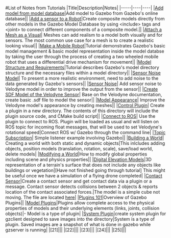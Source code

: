 #List of Notes from Tutorials
|Title|Description|Notes|
|-----|----|----|
|[Add model from model database][1]|Add model to Gazebo from Gazebo's online database||
|[Add a sensor to a Robot][2]|Create composite models directly from other models in the Gazebo Model Database by using \<include> tags and \<joint> to connect different components of a composite model.||
|[Attach a Mesh as a Visual][3]| Meshes can add realism to a model both visually and for sensors. The most common use case for a mesh is to create a realistic looking visual||
|[Make a Mobile Robot][4]|Tutorial demonstrates Gazebo's basic model management & basic model representation inside the model databse by taking the user through the process of creating a two wheeled mobile robot that uses a differential drive mechanism for movement||
|[Model Structure and Requirements][5]|Tutorial describes Gazebo's model directory structure and the necessary files within a model directory||
|[Sensor Noise Model][6]| To present a more realistic environment, need to add noise to the data generated by Gazebo's sensors||
|[Sensor Noise][7]| Add sensor noise to Velodyne model in order to improve the output from the sensor||
|[Create SDF Model of the Velodyne Sensor][8]| Base on the Velodyne documentation, create basic .sdf file to model the sensor||
|[Model Appearance][9]| Improve the Velodyne model's appearance by creating meshes||
|[Control Plugin][10]| Create a plugin in a new directory. The contents of this directory will include the plugin source code, and CMake build script||
|[Connect to ROS][11]| Use the plugin to connect to ROS. Plugin will be loaded as usual and will listen on ROS topic for incoming float messages, that will be used to set Velodyne's rotational speed|Connect ROS w/ Gazebo through the command line|
|[Topic Subscription][12]| Simple listener example involving Gazebo||
|[Building a World][13]| Creating a world with both static and dynamic objects|This inlcludes adding objects, position models (translation, rotation, scale), save/load world, delete models|
|[Modifying a World][14]|How to modify global properties including scene and physics properties||
|[Digital Elevation Models][15]|3D representation of a terrain's surface that does not include any objects like buildings or vegetation|[Have not finished going through tutorial] This might be useful once we have a simulation of a flying drone completed|
|[Contact Sensor][16]|Create a contact sensor and get contact data via a plugin or a message. Contact sensor detects collisions between 2 objects & reports location of the contact associated forces.|The model is a simple cube not moving. The file are located [here][17]|
|[Plugins 101][18]|Overview of Gazebo Plugins||
|[Model Plugins][19]|Plugins allow complete access to the physical properties of models and their underlying elements (links, joints, collision objects)|- Model is a type of plugin|
|[System Plugin][20]|create system plugin for gzclient designed to save images into the directory|System is a type of plugin. Saved images are a snapshot of what is done in gazebo while gzserver is running|
|[21]|||
|[22]|||
|[23]|||
|[24]|||
|[25]|||


[1]: gazebo_notes/add_model_from_model_database.md
[2]: gazebo_notes/add_sensor_to_robot.md
[3]: gazebo_notes/attach_meshes_notes.md
[4]: gazebo_notes/make_a_mobile_robot.md
[5]: gazebo_notes/model_structure_and_requirements_notes.md
[6]: gazebo_notes/sensor_noise_model_info.md
[7]: gazebo_notes/sensor_noise.md
[8]: gazebo_notes/velodyne_gazebo.md
[9]: gazebo_notes/model_appearance_notes.md
[10]: gazebo_notes/control_plugin.md
[11]: gazebo_notes/connect_to_ROS.md
[12]: gazebo_notes/topics_subscription.md
[13]: gazebo_notes/building-a-world.md
[14]: gazebo_notes/modifying-world.md
[15]: gazebo_notes/digital_elevation_models.md 
[16]: gazebo_notes/contact_sensor.md
[17]: gazebo_contact_tutorial
[18]: gazebo_notes/plugins.md
[19]: gazebo_notes/model_plugin.md
[20]: gazebo_notes/system_plugin.md
